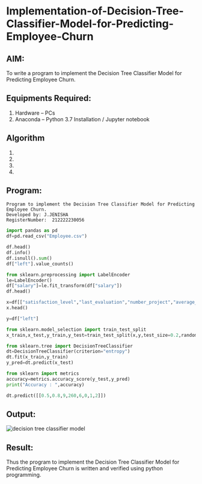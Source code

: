 # Implementation-of-Decision-Tree-Classifier-Model-for-Predicting-Employee-Churn

## AIM:
To write a program to implement the Decision Tree Classifier Model for Predicting Employee Churn.

## Equipments Required:
1. Hardware – PCs
2. Anaconda – Python 3.7 Installation / Jupyter notebook

## Algorithm
1. 
2. 
3. 
4. 

## Program:
```
Program to implement the Decision Tree Classifier Model for Predicting Employee Churn.
Developed by: J.JENISHA
RegisterNumber:  212222230056
```
```python
import pandas as pd
df=pd.read_csv("Employee.csv")

df.head()
df.info()
df.isnull().sum()
df["left"].value_counts()

from sklearn.preprocessing import LabelEncoder
le=LabelEncoder()
df["salary"]=le.fit_transform(df["salary"])
df.head()

x=df[["satisfaction_level","last_evaluation","number_project","average_montly_hours","time_spend_company","Work_accident","promotion_last_5years","salary"]]
x.head()

y=df["left"]

from sklearn.model_selection import train_test_split
x_train,x_test,y_train,y_test=train_test_split(x,y,test_size=0.2,random_state=100)

from sklearn.tree import DecisionTreeClassifier
dt=DecisionTreeClassifier(criterion="entropy")
dt.fit(x_train,y_train)
y_pred=dt.predict(x_test)

from sklearn import metrics
accuracy=metrics.accuracy_score(y_test,y_pred)
print("Accuracy : ",accuracy)

dt.predict([[0.5,0.8,9,260,6,0,1,2]])

```
## Output:
![decision tree classifier model](sam.png)


## Result:
Thus the program to implement the  Decision Tree Classifier Model for Predicting Employee Churn is written and verified using python programming.
